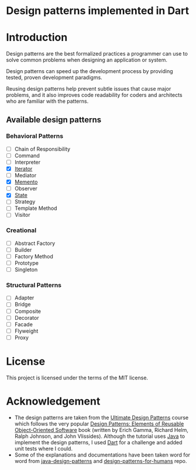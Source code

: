# Design patterns implemented in Dart

# Introduction

Design patterns are the best formalized practices a programmer can use to solve common problems when designing an application or system.

Design patterns can speed up the development process by providing tested, proven development paradigms.

Reusing design patterns help prevent subtle issues that cause major problems, and it also improves code readability for coders and architects who are familiar with the patterns.

## Available design patterns

### Behavioral Patterns

- [ ] Chain of Responsibility
- [ ] Command
- [ ] Interpreter
- [x] [Iterator](/iterator)
- [ ] Mediator
- [x] [Memento](/memento)
- [ ] Observer
- [x] [State](/state)
- [ ] Strategy
- [ ] Template Method
- [ ] Visitor

### Creational

- [ ] Abstract Factory
- [ ] Builder
- [ ] Factory Method
- [ ] Prototype
- [ ] Singleton

### Structural Patterns

- [ ] Adapter
- [ ] Bridge
- [ ] Composite
- [ ] Decorator
- [ ] Facade
- [ ] Flyweight
- [ ] Proxy

# License

This project is licensed under the terms of the MIT license.

# Acknowledgement

- The design patterns are taken from the [Ultimate Design Patterns](https://codewithmosh.com/p/design-patterns) course which follows the very popular [Design Patterns: Elements of Reusable Object-Oriented Software](https://en.wikipedia.org/wiki/Design_Patterns) book (written by Erich Gamma, Richard Helm, Ralph Johnson, and John Vlissides). Although the tutorial uses [Java](https://www.java.com/) to implement the design patterns, I used [Dart](https://dart.dev/) for a challenge and added unit tests where I could.
- Some of the explanations and documentations have been taken word for word from [java-design-patterns](https://github.com/iluwatar/java-design-patterns) and [design-patterns-for-humans](https://github.com/kamranahmedse/design-patterns-for-humans) repo.
